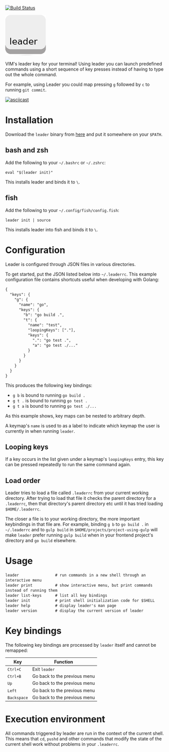 [![Build Status](https://travis-ci.com/dhamidi/leader.svg?branch=master)](https://travis-ci.com/dhamidi/leader)

![](./assets/logo.png)

VIM's leader key for your terminal!  Using leader you can launch predefined commands using a short sequence of key presses instead of having to type out the whole command.

For example, using Leader you could map pressing `g` followed by `c` to running `git commit`.

[![asciicast](https://asciinema.org/a/j1SIx0G9cQ5q8M8wf3SZeu5OW.png)](https://asciinema.org/a/j1SIx0G9cQ5q8M8wf3SZeu5OW)

# Installation

Download the `leader` binary from [here](https://github.com/dhamidi/leader/releases) and put it somewhere on your `$PATH`.

## bash and zsh

Add the following to your `~/.bashrc` or `~/.zshrc`:

```
eval "$(leader init)"
```

This installs leader and binds it to `\`.

## fish

Add the following to your `~/.config/fish/config.fish`:

```
leader init | source
```

This installs leader into fish and binds it to `\`.

# Configuration

Leader is configured through JSON files in various directories.

To get started, put the JSON listed below into `~/.leaderrc`.  This example configuration file contains shortcuts useful when developing with Golang:

```
{
  "keys": {
    "g": {
      "name": "go",
      "keys": {
        "b": "go build .",
        "t": {
          "name": "test",
          "loopingKeys": ["."],
          "keys": {
            ".": "go test .",
            "a": "go test ./..."
          }
        }
      }
    }
  }
}
```

This produces the following key bindings:

- `g b` is bound to running `go build .`
- `g t .` is bound to running `go test .`
- `g t a` is bound to running `go test ./...`

As this example shows, key maps can be nested to arbitrary depth.

A keymap's `name` is used to as a label to indicate which keymap the user is currently in when running `leader`.


## Looping keys

If a key occurs in the list given under a keymap's `loopingKeys` entry, this key can be pressed repeatedly to run the same command again.

## Load order

Leader tries to load a file called `.leaderrc` from your current working directory.  After trying to load that file it checks the parent directory for a `.leaderrc`, then that directory's parent directory etc until it has tried loading `$HOME/.leaderrc`.

The closer a file is to your working directory, the more important keybindings in that file are.  For example, binding `g b` to `go build .` in `~/.leaderrc` and to `gulp build` in `$HOME/projects/project-using-gulp` will make `leader` prefer running `gulp build` when in your frontend project's directory and `go build` elsewhere.

# Usage

```
leader                # run commands in a new shell through an interactive menu
leader print          # show interactive menu, but print commands instead of running them
leader list-keys      # list all key bindings
leader init           # print shell initialization code for $SHELL
leader help           # display leader's man page
leader version        # display the current version of leader
```

# Key bindings

The following key bindings are processed by `leader` itself and cannot be remapped:

| Key         | Function                     |
| ---         | --------                     |
| `Ctrl+C`    | Exit `leader`                |
| `Ctrl+B`    | Go back to the previous menu |
| `Up`        | Go back to the previous menu |
| `Left`      | Go back to the previous menu |
| `Backspace` | Go back to the previous menu |


# Execution environment

All commands triggered by leader are run in the context of the current shell.  This means that `cd`, `pushd` and other commands that modify the state of the current shell work without problems in your `.leaderrc`.
